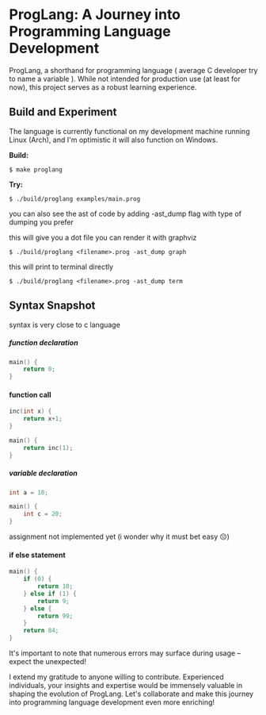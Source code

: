 # ProgLang: A Journey into Programming Language Development

ProgLang, a shorthand for programming language ( average C developer try to  name a variable ). While not intended for production use (at least for now), this project serves as a robust learning experience.

## Build and Experiment

The language is currently functional on my development machine running Linux (Arch), and I'm optimistic it will also function on Windows.

**Build:**
```
$ make proglang
```

**Try:**
```
$ ./build/proglang examples/main.prog
```
you can also see the ast of code by adding -ast_dump flag with type of dumping you prefer

this will give you a dot file you can render it with graphviz
```
$ ./build/proglang <filename>.prog -ast_dump graph
```

this will print to terminal directly
```
$ ./build/proglang <filename>.prog -ast_dump term
```

## Syntax Snapshot
syntax is very close to c language

##### function declaration
```c
main() {
    return 0;
}
```

#### function call
```c
inc(int x) {
    return x+1;
}

main() {
    return inc(1);
}
```

##### variable declaration
```c
int a = 10;

main() {
    int c = 20;
}
```
assignment not implemented yet (i wonder why it must bet easy 😔)

#### if else statement
```c
main() {
    if (0) {
        return 10;
    } else if (1) {
        return 9;
    } else {
        return 99;
    }
    return 84;
}
```

It's important to note that numerous errors may surface during usage – expect the unexpected!

I extend my gratitude to anyone willing to contribute. Experienced individuals, your insights and expertise would be immensely valuable in shaping the evolution of ProgLang. Let's collaborate and make this journey into programming language development even more enriching!